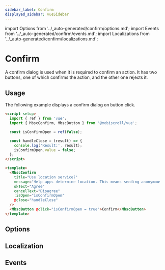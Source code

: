 ```yaml
---
sidebar_label: Confirm
displayed_sidebar: vueSidebar
---
```


import Options from '../\_auto-generated/confirm/options.md';
import Events from '../\_auto-generated/confirm/events.md';
import Localizations from '../\_auto-generated/confirm/localizations.md';

# Confirm

A confirm dialog is used when it is required to confirm an action.
It has two buttons, one of which confirms the action, and the other one rejects it.

## Usage

The following example displays a confirm dialog on button click.

```html
<script setup>
  import { ref } from 'vue';
  import { MbscConfirm, MbscButton } from '@mobiscroll/vue';

  const isConfirmOpen = ref(false);

  const handleClose = (result) => {
    console.log('Result:', result);
    isConfirmOpen.value = false;
  };
</script>

<template>
  <MbscConfirm
    title="Use location service?"
    message="Help apps determine location. This means sending anonymous location data, even when no apps are running."
    okText="Agree"
    cancelText="Disagree"
    :isOpen="isConfirmOpen"
    @close="handleClose"
  />
  <MbscButton @click="isConfirmOpen = true">Confirm</MbscButton>
</template>
```

<div className="option-list">

## Options

<Options />

## Localization

<Localizations />

## Events

<Events />

</div>
